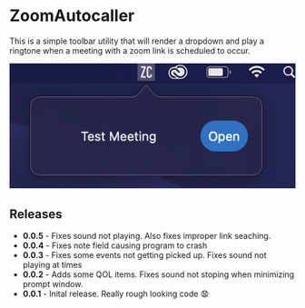 #  ZoomAutocaller

This is a simple toolbar utility that will render a dropdown and play a ringtone when a meeting with a zoom link is scheduled to occur.

![](./_docs/screenshot.png)

## Releases

- **0.0.5** - Fixes sound not playing.  Also fixes improper link seaching.
- **0.0.4** - Fixes note field causing program to crash
- **0.0.3** - Fixes some events not getting picked up.  Fixes sound not playing at times
- **0.0.2** - Adds some QOL items. Fixes sound not stoping when minimizing prompt window.
- **0.0.1** - Inital release.  Really rough looking code 😧
